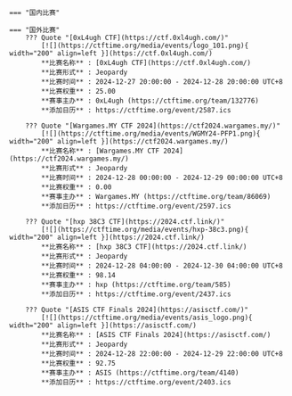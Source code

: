     === "国内比赛"
    
    === "国外比赛"
        ??? Quote "[0xL4ugh CTF](https://ctf.0xl4ugh.com/)"  
            [![](https://ctftime.org/media/events/logo_101.png){ width="200" align=left }](https://ctf.0xl4ugh.com/)  
            **比赛名称** : [0xL4ugh CTF](https://ctf.0xl4ugh.com/)  
            **比赛形式** : Jeopardy  
            **比赛时间** : 2024-12-27 20:00:00 - 2024-12-28 20:00:00 UTC+8  
            **比赛权重** : 25.00  
            **赛事主办** : 0xL4ugh (https://ctftime.org/team/132776)  
            **添加日历** : https://ctftime.org/event/2587.ics  
            
        ??? Quote "[Wargames.MY CTF 2024](https://ctf2024.wargames.my/)"  
            [![](https://ctftime.org/media/events/WGMY24-PFP1.png){ width="200" align=left }](https://ctf2024.wargames.my/)  
            **比赛名称** : [Wargames.MY CTF 2024](https://ctf2024.wargames.my/)  
            **比赛形式** : Jeopardy  
            **比赛时间** : 2024-12-28 00:00:00 - 2024-12-29 00:00:00 UTC+8  
            **比赛权重** : 0.00  
            **赛事主办** : Wargames.MY (https://ctftime.org/team/86069)  
            **添加日历** : https://ctftime.org/event/2597.ics  
            
        ??? Quote "[hxp 38C3 CTF](https://2024.ctf.link/)"  
            [![](https://ctftime.org/media/events/hxp-38c3.png){ width="200" align=left }](https://2024.ctf.link/)  
            **比赛名称** : [hxp 38C3 CTF](https://2024.ctf.link/)  
            **比赛形式** : Jeopardy  
            **比赛时间** : 2024-12-28 04:00:00 - 2024-12-30 04:00:00 UTC+8  
            **比赛权重** : 98.14  
            **赛事主办** : hxp (https://ctftime.org/team/585)  
            **添加日历** : https://ctftime.org/event/2437.ics  
            
        ??? Quote "[ASIS CTF Finals 2024](https://asisctf.com/)"  
            [![](https://ctftime.org/media/events/asis_logo.png){ width="200" align=left }](https://asisctf.com/)  
            **比赛名称** : [ASIS CTF Finals 2024](https://asisctf.com/)  
            **比赛形式** : Jeopardy  
            **比赛时间** : 2024-12-28 22:00:00 - 2024-12-29 22:00:00 UTC+8  
            **比赛权重** : 92.75  
            **赛事主办** : ASIS (https://ctftime.org/team/4140)  
            **添加日历** : https://ctftime.org/event/2403.ics  
            